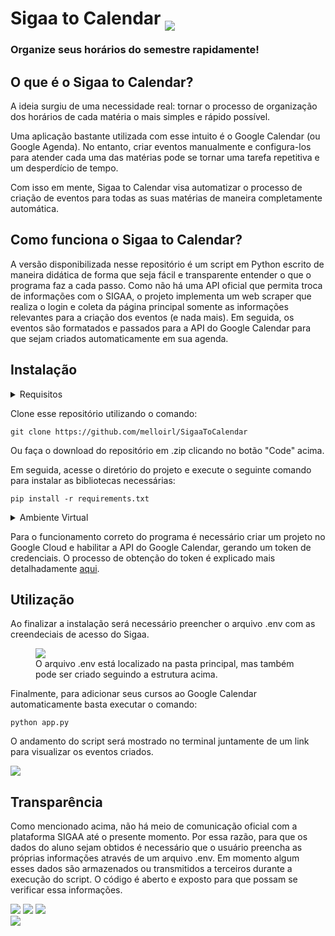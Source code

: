 # Sigaa to Calendar <img src="https://lh3.googleusercontent.com/i4otanUG2PZ3BxLTg3oBCa0WDMMF2gMMQHg1EpyEhvbWtyrX2_kWCu2WynAxZxmgMPY" style="margin-bottom:-10px; border: solid white 2x">
### Organize seus horários do semestre rapidamente!

## O que é o Sigaa to Calendar?
 A ideia surgiu de uma necessidade real: tornar o processo de organização dos horários de cada matéria o mais simples e rápido possível.

Uma aplicação bastante utilizada com esse intuito é o Google Calendar (ou Google Agenda). No entanto, criar eventos manualmente e configura-los para atender cada uma das matérias pode se tornar uma tarefa repetitiva e um desperdício de tempo.

Com isso em mente, Sigaa to Calendar visa automatizar o processo de criação de eventos para todas as suas matérias de maneira completamente automática.

## Como funciona o Sigaa to Calendar?
A versão disponibilizada nesse repositório é um script em Python escrito de maneira didática de forma que seja fácil e transparente entender o que o programa faz a cada passo. Como não há uma API oficial que permita troca de informações com o SIGAA, o projeto implementa um web scraper que realiza o login e coleta da página principal somente as informações relevantes para a criação dos eventos (e nada mais). Em seguida, os eventos são formatados e passados para a API do Google Calendar para que sejam criados automaticamente em sua agenda.

## Instalação
<details>
<summary>Requisitos</summary>
    <ul>
    <li>Python 3.3 ou superior</li>
    </ul>
</details>

Clone esse repositório utilizando o comando:

```console
git clone https://github.com/melloirl/SigaaToCalendar
```
Ou faça o download do repositório em .zip clicando no botão "Code" acima.

Em seguida, acesse o diretório do projeto e execute o seguinte comando para instalar as bibliotecas necessárias:

```console
pip install -r requirements.txt
```
<details>
<summary>Ambiente Virtual</summary>
As bibliotecas necessárias podem ser instaladas globalmente, mas uma ideia interessante é utilizar um ambiente virtual. Essa abordagem pode evitar possíveis conflitos de versão com instalações prévias de pacotes.

Para criar um ambiente virtual, basta executar o comando:
```console
python -m venv .venv
```
E em seguida ativa-lo:

- Windows

```console
.venv\Scripts\activate.bat
```
- Linux

```console
$ source .venv/bin/activate
```

</details>

Para o funcionamento correto do programa é necessário criar um projeto no Google Cloud e habilitar a API do Google Calendar, gerando um token de credenciais.
O processo de obtenção do token é explicado mais detalhadamente <a href="https://developers.google.com/calendar/api/quickstart/python">aqui</a>.

## Utilização
Ao finalizar a instalação será necessário preencher o arquivo .env com as creendeciais de acesso do Sigaa.
 
<figure>
<img src="https://i.imgur.com/sWKe5WB.png">
<figcaption>O arquivo .env está localizado na pasta principal, mas também pode ser criado seguindo a estrutura acima.</figcaption>
</figure>

Finalmente, para adicionar seus cursos ao Google Calendar automaticamente basta executar o comando:

```console
python app.py
```
O andamento do script será mostrado no terminal juntamente de um link para visualizar os eventos criados.

<img src="https://i.imgur.com/rcD2B56.png">


## Transparência
Como mencionado acima, não há meio de comunicação oficial com a plataforma SIGAA até o presente momento. Por essa razão, para que os dados do aluno sejam obtidos é necessário que o usuário preencha as próprias informações através de um arquivo .env. Em momento algum esses dados são armazenados ou transmitidos a terceiros durante a execução do script. O código é aberto e exposto para que possam se verificar essa informações.

<div>
<img src="https://img.shields.io/github/issues/melloirl/SigaaToCalendar.svg">
<img src="https://img.shields.io/github/issues-pr/melloirl/SigaaToCalendar.svg">
<img src="https://img.shields.io/github/languages/code-size/melloirl/SigaaToCalendar">
<br>
<img src="http://ForTheBadge.com/images/badges/made-with-python.svg">
</div>
